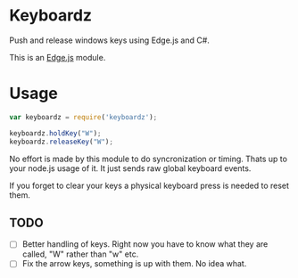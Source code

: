 # Keyboardz
Push and release windows keys using Edge.js and C#.

This is an [Edge.js](https://github.com/tjanczuk/edge) module. 


# Usage

```javascript
var keyboardz = require('keyboardz');

keyboardz.holdKey("W");
keyboardz.releaseKey("W");

```

No effort is made by this module to do syncronization or timing. Thats up to your node.js usage of it. It just sends raw global keyboard events. 

If you forget to clear your keys a physical keyboard press is needed to reset them. 

## TODO
* [ ] Better handling of keys. Right now you have to know what they are called, "W" rather than "w" etc.
* [ ] Fix the arrow keys, something is up with them. No idea what.
